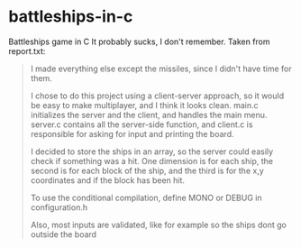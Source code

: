 # battleships-in-c
Battleships game in C
It probably sucks, I don't remember. Taken from report.txt:
> I made everything else except the missiles, since I didn't have time for them.
>
> I chose to do this project using a client-server approach, so it would be easy
to make multiplayer, and I think it looks clean.
> main.c initializes the server and the client, and handles the main menu.
server.c contains all the server-side function, and client.c is responsible
for asking for input and printing the board.
>
> I decided to store the ships in an array, so the server could easily check if
something was a hit. One dimension is for each ship, the second is for each
block of the ship, and the third is for the x,y coordinates and if the block
has been hit.
>
> To use the conditional compilation, define MONO or DEBUG in configuration.h
>
> Also, most inputs are validated, like for example so the ships dont go outside
the board
